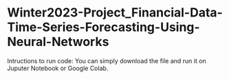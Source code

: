 # Winter2023-Project_Financial-Data-Time-Series-Forecasting-Using-Neural-Networks

Intructions to run code:
You can simply download the file and run it on Juputer Notebook or Google Colab.
